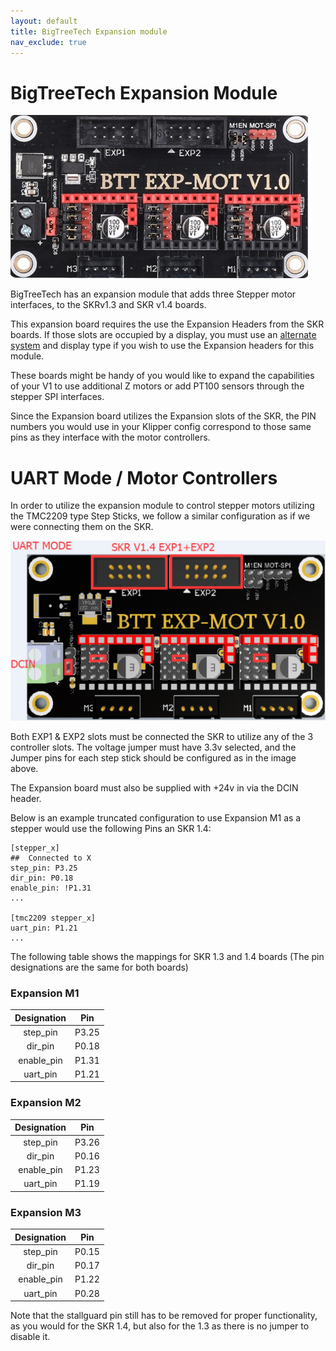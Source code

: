 ```yaml
---
layout: default
title: BigTreeTech Expansion module
nav_exclude: true
---
```


# BigTreeTech Expansion Module

![](./images/PhysicalDevice.jpg)

BigTreeTech has an expansion module that adds three Stepper motor interfaces, to the SKRv1.3 and SKR v1.4 boards.

This expansion board requires the use the Expansion Headers from the SKR boards. If those slots are occupied by a display, you must use an [alternate system](https://github.com/jordanruthe/KlipperScreen) and display type if you wish to use the Expansion headers for this module.

These boards might be handy of you would like to expand the capabilities of your V1 to use additional Z motors or add PT100 sensors through the stepper SPI interfaces.

Since the Expansion board utilizes the Expansion slots of the SKR, the PIN numbers you would use in your Klipper config correspond to those same pins as they interface with the motor controllers.

# UART Mode / Motor Controllers
In order to utilize the expansion module to control stepper motors utilizing the TMC2209 type Step Sticks, we follow a similar configuration as if we were connecting them on the SKR.

![](./images/UARTmode.jpg)

Both EXP1 & EXP2 slots must be connected the SKR to utilize any of the 3 controller slots.  The voltage jumper must have 3.3v selected, and the Jumper pins for each step stick should be configured as in the image above.

The Expansion board must also be supplied with +24v in via the DCIN header.

Below is an example truncated configuration to use Expansion M1 as a stepper would use the following Pins an SKR 1.4:

```
[stepper_x]
##	Connected to X
step_pin: P3.25
dir_pin: P0.18
enable_pin: !P1.31
...

[tmc2209 stepper_x]
uart_pin: P1.21
...
```

The following table shows the mappings for SKR 1.3 and 1.4 boards (The pin designations are the same for both boards)

 ### Expansion M1

 | Designation | Pin |
 |:-----------: | :---: |
 |step_pin    | P3.25 |
 |dir_pin     | P0.18 |
 |enable_pin  | P1.31 |
 |uart_pin    | P1.21 |

 ### Expansion M2

 | Designation | Pin |
 | :-----------: | :---: |
 | step_pin    | P3.26 |
 | dir_pin     | P0.16 |
 | enable_pin  | P1.23 |
 | uart_pin    | P1.19 |

 ### Expansion M3

 | Designation | Pin |
 | :-----------: | :---: |
 | step_pin    | P0.15 |
 | dir_pin     | P0.17 |
 | enable_pin  | P1.22 |
 | uart_pin    | P0.28 |

Note that the stallguard pin still has to be removed for proper functionality, as you would for the SKR 1.4, but also for the 1.3 as there is no jumper to disable it.
